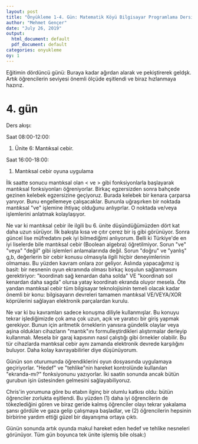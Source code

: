 ```yaml
---
layout: post
title: "Önyükleme 1-4. Gün: Matematik Köyü Bilgisayar Programlama Dersinden notlar"
author: "Mehmet Gençer"
date: "July 26, 2019"
output:
  html_document: default
  pdf_document: default
categories: onyukleme
oy: 1
---
```


Eğitimin dördüncü günü: Buraya kadar ağırdan alarak ve pekiştirerek geldşk. Artık öğrencilerin seviyesi önemli ölçüde eşitlendi ve biraz hızlanmaya hazırız.

<!--more--> 

# 4. gün

Ders akışı:

Saat 08:00-12:00:

1. Ünite 6: Mantıksal cebir.


Saat 16:00-18:00:

1. Mantıksal cebir oyuna uygulama

İlk saatte sonucu mantıksal olan < ve > gibi fonksiyonlarla başlayarak mantıksal fonksiyonları öğreniyorlar. Birkaç egzersizden sonra bahçede gezinen kelebek egzersizine geçiyoruz. Burada kelebek bir kenara çarparsa yanıyor. Bunu engellemeye çalışacaklar. Bununla uğraşırken bir noktada mantıksal "ve" işlemine ihtiyaç olduğunu anlıyprlar. O noktada ve/veya işlemlerini anlatmak kolaylaşıyor.

Ne var ki mantıksal cebir ile ilgili bu 6. ünite düşündüğümüzden dört kat daha uzun sürüyor. İlk bakışta kısa ve çıtır çerez bir iş gibi görünüyor. Sonra güncel lise müfredatını pek iyi bilmediğimi anlıyorum. Belli ki Türkiye'de en iyi liselerde bile mantıksal cebir (Boolean algebra) öğretilmiyor. Sorun "ve" "veya" "değil" gibi işlemleri anlamalarında değil. Sorun "doğru" ve "yanlış" g,b, değerlerin bir cebir konusu olmasıyla ilgili hiçbir deneyimlerinin olmaması. Bu yüzden kavram onlara zor geliyor. Aslında yapacağımız iş basit: bir nesnenin oyun ekranında olması birkaç koşulun sağlanmasını gerektiriyor: "koordinatı sağ kenardan daha solda" VE "koordinatı sol kenardan daha sagda" olursa yatay koordinatı ekranda oluyor mesela. Öte yandan mantıksal cebir tüm bilgisayar teknolojisinin temeli olacak kadar önemli bir konu: bilgisayarın devreleri tamamen mantıksal VE/VEYA/XOR köprülerini sağlayan elektronik parçalardan kurulu. 

Ne var ki bu kavramları sadece konuşma diliyle kullanmışlar. Bu konuyu tekrar işlediğimizde çok ama çok uzun, açık ve yaratıcı bir giriş yapmak gerekiyor. Bunun için aritmetik örneklerin yanısıra gündelik olaylar veya aşina oldukları cihazların "mantık"ını formulleştirdikleri alıştırmalar derleyip kullanmalı. Mesela bir garaj kapısının nasıl çalıştığı gibi örnekler olabilir. Bu tür cihazlarda mantıksal cebir aynı zamanda elektronik devrede karşılığını buluyor. Daha kolay kavrayabilirler diye düşünüyorum.


Günün son oturumunda öğrendiklerini oyun dosyasında uygulamaya geçiriyorlar. "Hedef" ve "tehlike"nin hareket kontrolünde kullanılan "ekranda-mı?" fonksiyonunu yazıyorlar. İki saatin sonunda ancak bütün gurubun işin üstesinden gelmesini sağlayabiliyoruz.

Chris'in yorumuna göre bu etabın ilginç bir olumlu katkısı oldu: bütün öğrenciler zorlukta eşitlendi. Bu yüzden (1) daha iyi öğrencilerin de tökezlediğini gören ve biraz geride kalmış öğrenciler olayı tekrar yakalama şansı gördüle ve gaza gelip çalışmaya başladlar, ve (2) öğrencilerin hepsinin birbirine yardım ettiği güzel bir dayanışma ortaya çıktı.

Günün sonunda artık oyunda makul hareket eden hedef ve tehlike nesneleri görünüyor. Tüm gün boyunca tek ünite işlemiş bile olsak:)